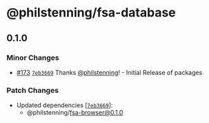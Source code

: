 # @philstenning/fsa-database

## 0.1.0

### Minor Changes

- [#173](https://github.com/philstenning/browser-fs/pull/173) [`7eb3669`](https://github.com/philstenning/browser-fs/commit/7eb3669ad2a0529c1530c77e78172a1b0107508f) Thanks [@philstenning](https://github.com/philstenning)! - Initial Release of packages

### Patch Changes

- Updated dependencies [[`7eb3669`](https://github.com/philstenning/browser-fs/commit/7eb3669ad2a0529c1530c77e78172a1b0107508f)]:
  - @philstenning/fsa-browser@0.1.0
